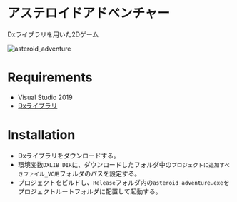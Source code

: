 # アステロイドアドベンチャー

Dxライブラリを用いた2Dゲーム

![asteroid_adventure](https://user-images.githubusercontent.com/56124022/155157611-a075351c-c292-4932-8fc1-d8d75a2720a5.png)



# Requirements
- Visual Studio 2019
- [Dxライブラリ](https://dxlib.xsrv.jp/index.html)

# Installation
- Dxライブラリをダウンロードする。
- 環境変数`DXLIB_DIR`に、ダウンロードしたフォルダ中の`プロジェクトに追加すべきファイル_VC用`フォルダのパスを設定する。
- プロジェクトをビルドし、`Release`フォルダ内の`asteroid_adventure.exe`をプロジェクトルートフォルダに配置して起動する。
